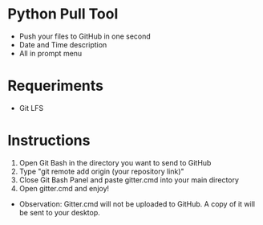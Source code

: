 # Python Pull Tool

- Push your files to GitHub in one second
- Date and Time description
- All in prompt menu

# Requeriments
- Git LFS

# Instructions
1. Open Git Bash in the directory you want to send to GitHub
2. Type "git remote add origin (your repository link)"
3. Close Git Bash Panel and paste gitter.cmd into your main directory
4. Open gitter.cmd and enjoy!
- Observation: Gitter.cmd will not be uploaded to GitHub. A copy of it will be sent to your desktop.
